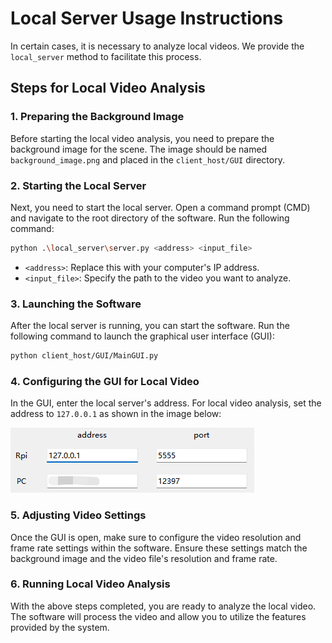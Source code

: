 # Local Server Usage Instructions

In certain cases, it is necessary to analyze local videos. We provide the `local_server` method to facilitate this process.

## Steps for Local Video Analysis

### 1. Preparing the Background Image

Before starting the local video analysis, you need to prepare the background image for the scene. The image should be named `background_image.png` and placed in the `client_host/GUI` directory.



### 2. Starting the Local Server

Next, you need to start the local server. Open a command prompt (CMD) and navigate to the root directory of the software. Run the following command:

```bash
python .\local_server\server.py <address> <input_file>
```

- `<address>`: Replace this with your computer's IP address.
- `<input_file>`: Specify the path to the video you want to analyze.



### 3. Launching the Software

After the local server is running, you can start the software. Run the following command to launch the graphical user interface (GUI):

```bash
python client_host/GUI/MainGUI.py
```



### 4. Configuring the GUI for Local Video

In the GUI, enter the local server's address. For local video analysis, set the address to `127.0.0.1` as shown in the image below:

![image-20250224144002308](./assets/image-20250224144002308.png)



### 5. Adjusting Video Settings

Once the GUI is open, make sure to configure the video resolution and frame rate settings within the software. Ensure these settings match the background image and the video file's resolution and frame rate.



### 6. Running Local Video Analysis

With the above steps completed, you are ready to analyze the local video. The software will process the video and allow you to utilize the features provided by the system.

